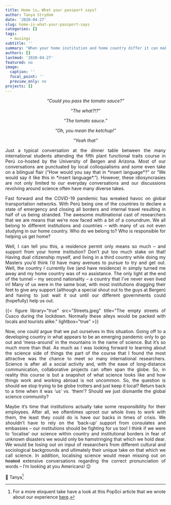 ```yaml
---
title: Home is… What your passport says?
author: Tanya Strydom
date: '2020-04-27'
slug: home-is-what-your-passport-says
categories: []
tags:
  - musings
subtitle: ''
summary: "When your home institution and home country differ it can make for a confusing time when trying to get 'home'"
authors: []
lastmod: '2020-04-27'
featured: no
image:
  caption: ''
  focal_point: ''
  preview_only: no
projects: []
---
```

<div style="text-align: center">

*“Could you pass the tomato sauce?”*

*“The what?!?”*

*“The tomato sauce.”*

*“Oh, you mean the ketchup!”*

*“Yeah that”*

</div>

<div style="text-align: justify">
Just a typical conversation at the dinner table between the many international students attending the fifth plant functional traits course in Perú co-hosted by the University of Bergen and Arizona. Most of our conversations are punctuated by local colloquialisms and some even take on a bilingual flair (“How would you say that in *insert language*?” or “We would say it like this in *insert language*.”). However, these idiosyncrasies are not only limited to our everyday conversations and our discussions revolving around science often have many diverse takes. 

Fast forward and the COVID-19 pandemic has wreaked havoc on global transportation networks. With Perú being one of the countries to declare a state of emergency and closing all borders and internal travel resulting in half of us being stranded. The awesome multinational cast of researchers that we are means that we’re now faced with a bit of a conundrum. We all belong to different institutions and countries – with many of us not even studying in our home country. Who do we belong to? Who is responsible for helping us get home? 

Well, I can tell you this, a residence permit only means so much – and support from your home institution? Don’t put too much stake on that! Having dual citizenship myself, and living in a third country while doing my Masters you’d think I’d have many avenues to pursue to try and get out. Well, the country I currently live (and have residence) in simply turned me away and my home country was of no assistance. The only light at the end of the tunnel – my second nationality – a country that I’ve never even lived in! Many of us were in the same boat, with most institutions dragging their feet to give any support (although a special shout out to the guys at Bergen) and having to just wait it out until our different governments could (hopefully) help us out.

{{< figure library="true" src="Streets.jpeg" title="The empty streets of Cusco during the lockdown. Normally these alleys would be packed with locals and tourists alike." lightbox="true" >}}

Now, one could argue that we put ourselves in this situation. Going off to a developing country in what appears to be an emerging pandemic only to go out and ‘mess-around’ in the mountains in the name of science. But it’s so much more than that. As much as I was looking forward to learning about the science side of things the part of the course that I found the most attractive was the chance to meet so many international researchers. Science is after all a social activity and, with the ease of long-distance communication, collaborative projects can often span the globe. So, in reality this course is but a snapshot of what science looks like and how things work and working abroad is not uncommon. So, the question is should we stop trying to be globe trotters and just keep it local? Return back to a time when it was ‘us’ vs. ‘them’? Should we just dismantle the global science community?

Maybe it’s time that institutions actually take some responsibility for their employees. After all, we oftentimes uproot our whole lives to work with them, the least they could do is have our backs in times of crisis. We shouldn’t have to rely on the ‘back-up’ support from consulates and embassies – our institutions should be fighting for us too! I think if we were to ‘localise’ our science within country and institutional borders in fear of unknown disasters we would only be hamstringing that which we hold dear. We would be losing out on input of researchers from different cultural and sociological backgrounds and ultimately their unique take on that which we call science. In addition, localising science would mean missing out on ~~heated~~ extensive conversations regarding the correct pronunciation of words – I’m looking at you Americans! 😉

🐾
Tanya[^fn:1]

[^fn:1]: For a more eloquent take have a look at this PopSci article that we wrote about our experience [here](https://www.timeshighereducation.com/blog/international-scientists-need-better-support-during-global-emergencies).